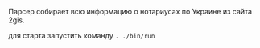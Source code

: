 Парсер собирает всю информацию о нотариусах по Украине из сайта 2gis.

для старта запустить команду `. ./bin/run`